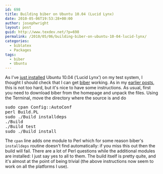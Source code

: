 ```yaml
---
id: 698
title: Building biber on Ubuntu 10.04 (Lucid Lynx)
date: 2010-05-06T19:53:28+00:00
author: josephwright
layout: post
guid: http://www.texdev.net/?p=698
permalink: /2010/05/06/building-biber-on-ubuntu-10-04-lucid-lynx/
categories:
  - biblatex
  - Packages
tags:
  - biber
  - Ubuntu
---
```

As I've <a href="http://www.texdev.net/2010/05/06/tex-live-2009-on-ubuntu-10-04-lucid-lynx/">just installed</a> Ubuntu 10.04 (‘Lucid Lynx’) on my test system, I thought I should check that I can get <a title="bibter" href="http://biblatex-biber.sourceforge.net/">biber</a> working. As in my <a href="http://www.texdev.net/index.php?s=biber">earlier posts</a>, this is not too hard, but it's nice to have some instructions. As usual, first you need to download biber from the homepage and unpack the files. Using the Terminal, move the directory where the source is and do
<pre>sudo cpan Config::AutoConf
perl Build.PL
sudo ./Build installdeps
./Build
./Build test
sudo ./Build install
</pre>
The <code>cpan</code> line adds one module to Perl which for some reason biber's <code>installdeps</code> routine doesn't find automatically: if you miss this out then the build will fail. There are a lot of Perl questions while the additional modules are installed: I just say yes to all to them. The build itself is pretty quite, and it's almost at the point of being trivial (the above instructions now seem to work on all the platforms I use).
